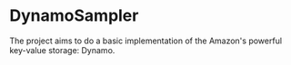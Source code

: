 DynamoSampler
=============

The project aims to do a basic implementation of the Amazon's powerful key-value
storage: Dynamo.
